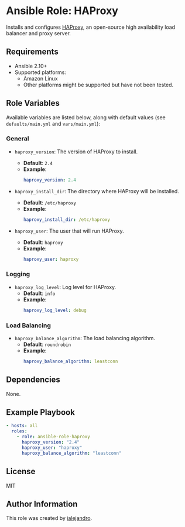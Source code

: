 # Ansible Role: HAProxy

Installs and configures [HAProxy](http://www.haproxy.org/), an open-source high availability load balancer and proxy server.

## Requirements

- Ansible 2.10+
- Supported platforms:
  - Amazon Linux
  - Other platforms might be supported but have not been tested.

## Role Variables

Available variables are listed below, along with default values (see `defaults/main.yml` and `vars/main.yml`):

### General

- `haproxy_version`: The version of HAProxy to install.
  - **Default**: `2.4`
  - **Example**:
    ```yaml
    haproxy_version: 2.4
    ```

- `haproxy_install_dir`: The directory where HAProxy will be installed.
  - **Default**: `/etc/haproxy`
  - **Example**:
    ```yaml
    haproxy_install_dir: /etc/haproxy
    ```

- `haproxy_user`: The user that will run HAProxy.
  - **Default**: `haproxy`
  - **Example**:
    ```yaml
    haproxy_user: haproxy
    ```

### Logging

- `haproxy_log_level`: Log level for HAProxy.
  - **Default**: `info`
  - **Example**:
    ```yaml
    haproxy_log_level: debug
    ```

### Load Balancing

- `haproxy_balance_algorithm`: The load balancing algorithm.
  - **Default**: `roundrobin`
  - **Example**:
    ```yaml
    haproxy_balance_algorithm: leastconn
    ```

## Dependencies

None.

## Example Playbook

```yaml
- hosts: all
  roles:
    - role: ansible-role-haproxy
      haproxy_version: "2.4"
      haproxy_user: "haproxy"
      haproxy_balance_algorithm: "leastconn"
```

## License

MIT

## Author Information

This role was created by [ialejandro](https://github.com/ialejandro).
